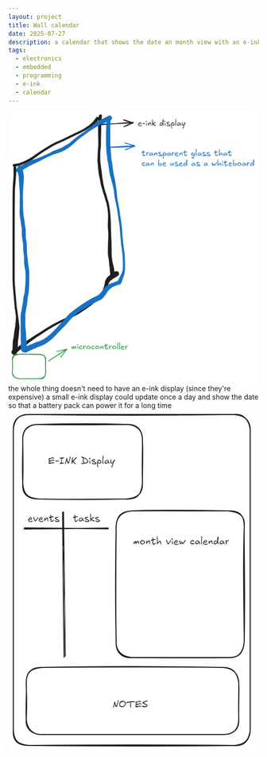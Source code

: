 ```yaml
---
layout: project
title: Wall calendar
date: 2025-07-27
description: a calendar that shows the date an month view with an e-ink display embedded into a whiteboard
tags:
  - electronics
  - embedded
  - programming
  - e-ink
  - calendar
---
```

![](/assets/images/Pasted%20image%2020250727223147.png)
the whole thing doesn't need to have an e-ink display (since they're expensive)
a small e-ink display could update once a day and show the date so that a battery pack can power it for a long time
![](/assets/images/Pasted%20image%2020250727223302.png)